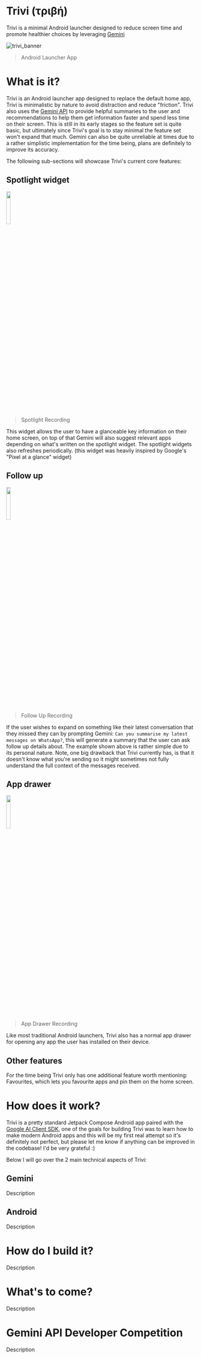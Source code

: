 # Trivi (τριβή)

Trivi is a minimal Android launcher designed to reduce screen time and promote healthier choices by leveraging [Gemini](https://ai.google.dev/gemini-api/docs)

![trivi_banner](https://github.com/user-attachments/assets/8eecce46-a141-480b-955a-4dc75b9c6e4d)
> Android Launcher App

# What is it?

Trivi is an Android launcher app designed to replace the default home app, Trivi is minimalistic by nature to avoid distraction and reduce "friction". Trivi also
uses the [Gemini API](https://ai.google.dev/gemini-api/docs) to provide helpful summaries to the user and recommendations to help them get information faster 
and spend less time on their screen. This is still in its early stages so the feature set is quite basic, but ultimately since Trivi's goal is to stay minimal 
the feature set won't expand that much. Gemini can also be quite unreliable at times due to a rather simplistic implementation for the time being, plans are definitely to
improve its accuracy.

The following sub-sections will showcase Trivi's current core features:

## Spotlight widget

<img src=https://github.com/user-attachments/assets/fd192293-5500-4495-aeca-84846aaf2b4d height="15%">

> Spotlight Recording

This widget allows the user to have a glanceable key information on their home screen, on top of that Gemini will also suggest relevant apps depending on what's written
on the spotlight widget. The spotlight widgets also refreshes periodically. (this widget was heavily inspired by Google's "Pixel at a glance" widget)

## Follow up

<img src=https://github.com/user-attachments/assets/d3ba9529-cb67-420c-a055-2e5c0720d67e height="15%">

> Follow Up Recording

If the user wishes to expand on something like their latest conversation that they missed they can by prompting Gemini: `Can you summarise my latest messages on WhatsApp?`, 
this will generate a summary that the user can ask follow up details about. The example shown above is rather simple due to its personal nature. Note, one big drawback that 
Trivi currently has, is that it doesn't know what you're sending so it might sometimes not fully understand the full context of the messages received.

## App drawer

<img src=https://github.com/user-attachments/assets/974c08b0-c48f-416f-b580-0abb06380ccd height="15%">

> App Drawer Recording

Like most traditional Android launchers, Trivi also has a normal app drawer for opening any app the user has installed on their device.

## Other features

For the time being Trivi only has one additional feature worth mentioning: Favourites, which lets you favourite apps and pin them on the home screen.

# How does it work?

Trivi is a pretty standard Jetpack Compose Android app paired with the [Google AI Client SDK](https://developer.android.com/ai/google-ai-client-sdk), one of
the goals for building Trivi was to learn how to make modern Android apps and this will be my first real attempt so it's definitely not perfect, but please let me
know if anything can be improved in the codebase! I'd be very grateful :)

Below I will go over the 2 main technical aspects of Trivi:

## Gemini

Description

## Android

Description

# How do I build it?

Description

# What's to come?

Description

# Gemini API Developer Competition

Description
